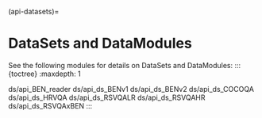 (api-datasets)=
# DataSets and DataModules

See the following modules for details on DataSets and DataModules:
:::{toctree}
:maxdepth: 1

ds/api_BEN_reader
ds/api_ds_BENv1
ds/api_ds_BENv2
ds/api_ds_COCOQA
ds/api_ds_HRVQA
ds/api_ds_RSVQALR
ds/api_ds_RSVQAHR
ds/api_ds_RSVQAxBEN
:::
